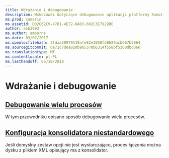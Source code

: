 ```yaml
---
title: Wdrażanie i debugowanie
description: Wskazówki dotyczące debugowanie aplikacji platformy Xamarin i zmienianie konfiguracji wdrożenia.
ms.prod: xamarin
ms.assetid: D02C62C9-47D1-4E72-8A83-602C3E7929BE
author: asb3993
ms.author: amburns
ms.date: 03/07/2017
ms.openlocfilehash: 3fdaa20979119afe82e1058fd8629acb667b5064
ms.sourcegitcommit: 0a72c7dea020b965378b6314f558bf5360dbd066
ms.translationtype: MT
ms.contentlocale: pl-PL
ms.lasthandoff: 05/10/2018
---
```

# <a name="deployment--debugging"></a>Wdrażanie i debugowanie

## <a name="multi-process-debuggingmulti-process-debuggingmd"></a>[Debugowanie wielu procesów](multi-process-debugging.md)

W tym przewodniku opisano sposób debugowanie wielu procesów.

## <a name="custom-linker-configurationlinkermd"></a>[Konfiguracja konsolidatora niestandardowego](linker.md)

Jeśli domyślny zestaw opcji nie jest wystarczająco, proces łączenia można dysku z plikiem XML opisujący ma z konsolidator.
